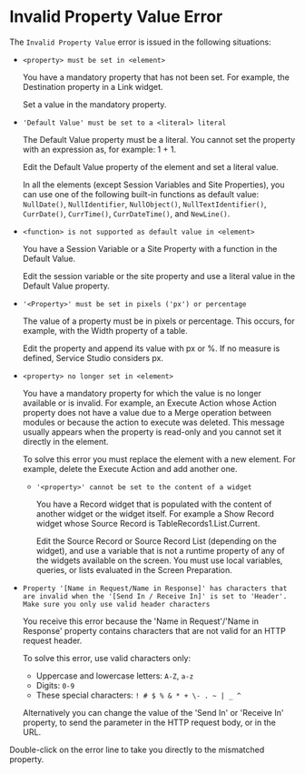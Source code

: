 # Invalid Property Value Error

The `Invalid Property Value` error is issued in the following situations:

* `<property> must be set in <element>`
  
    You have a mandatory property that has not been set. For example, the Destination property in a Link widget.

    Set a value in the mandatory property.

* `'Default Value' must be set to a <literal> literal`
  
    The Default Value property must be a literal. You cannot set the property with an expression as, for example: 1 + 1.

    Edit the Default Value property of the element and set a literal value.

    In all the elements (except Session Variables and Site Properties), you can use one of the following built-in functions as default value: `NullDate()`, `NullIdentifier`, `NullObject()`, `NullTextIdentifier()`, `CurrDate()`, `CurrTime()`, `CurrDateTime()`, and `NewLine()`.

* `<function> is not supported as default value in <element>`
  
    You have a Session Variable or a Site Property with a function in the Default Value.

    Edit the session variable or the site property and use a literal value in the Default Value property.

* `'<Property>' must be set in pixels ('px') or percentage`

    The value of a property must be in pixels or percentage. This occurs, for example, with the Width property of a table.

    Edit the property and append its value with px or %. If no measure is defined, Service Studio considers px.

* `<property> no longer set in <element>`
  
    You have a mandatory property for which the value is no longer available or is invalid. For example, an Execute Action whose Action property does not have a value due to a Merge operation between modules or because the action to execute was deleted. This message usually appears when the property is read-only and you cannot set it directly in the element.

    To solve this error you must replace the element with a new element. For example, delete the Execute Action and add another one.

  * `'<property>' cannot be set to the content of a widget`
  
    You have a Record widget that is populated with the content of another widget or the widget itself. For example a Show Record widget whose Source Record is TableRecords1.List.Current.

    Edit the Source Record or Source Record List (depending on the widget), and use a variable that is not a runtime property of any of the widgets available on the screen. You must use local variables, queries, or lists evaluated in the Screen Preparation.

* `Property '[Name in Request/Name in Response]' has characters that are invalid when the '[Send In / Receive In]' is set to 'Header'. Make sure you only use valid header characters`
  
    You receive this error because the 'Name in Request'/'Name in Response' property contains characters that are not valid for an HTTP request header. 
    
    To solve this error, use valid characters only:

    * Uppercase and lowercase letters: `A-Z`, `a-z`
    * Digits: `0-9`
    * These special characters: `! # $ % & * + \- . ~ | _ ^`

    Alternatively you can change the value of the 'Send In' or 'Receive In' property, to send the parameter in the HTTP request body, or in the URL.

Double-click on the error line to take you directly to the mismatched property.
